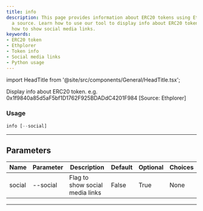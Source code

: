 ```yaml
---
title: info
description: This page provides information about ERC20 tokens using Ethplorer as
  a source. Learn how to use our tool to display info about ERC20 tokens, including
  how to show social media links.
keywords:
- ERC20 token
- Ethplorer
- Token info
- Social media links
- Python usage
---
```


import HeadTitle from '@site/src/components/General/HeadTitle.tsx';

<HeadTitle title="crypto /onchain/info - Reference | OpenBB Terminal Docs" />

Display info about ERC20 token. e.g. 0x1f9840a85d5aF5bf1D1762F925BDADdC4201F984 [Source: Ethplorer]

### Usage

```python wordwrap
info [--social]
```

---

## Parameters

| Name | Parameter | Description | Default | Optional | Choices |
| ---- | --------- | ----------- | ------- | -------- | ------- |
| social | --social | Flag to show social media links | False | True | None |

---
